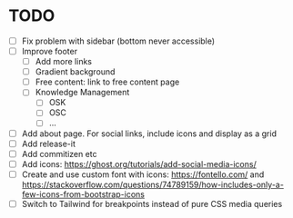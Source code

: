 # TODO
- [ ] Fix problem with sidebar (bottom never accessible)
- [ ] Improve footer
    - [ ] Add more links
    - [ ] Gradient background
    - [ ] Free content: link to free content page
    - [ ] Knowledge Management
        - [ ] OSK
        - [ ] OSC
        - [ ] ...
- [ ] Add about page. For social links, include icons and display as a grid
- [ ] Add release-it
- [ ] Add commitizen etc
- [ ] Add icons: https://ghost.org/tutorials/add-social-media-icons/
- [ ] Create and use custom font with icons: https://fontello.com/ and https://stackoverflow.com/questions/74789159/how-includes-only-a-few-icons-from-bootstrap-icons
- [ ] Switch to Tailwind for breakpoints instead of pure CSS media queries

